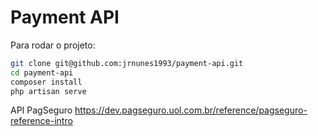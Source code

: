 # Payment API

Para rodar o projeto: 

```bash
git clone git@github.com:jrnunes1993/payment-api.git
cd payment-api
composer install
php artisan serve
```

API PagSeguro
  https://dev.pagseguro.uol.com.br/reference/pagseguro-reference-intro
